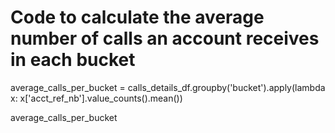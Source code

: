 # Code to calculate the average number of calls an account receives in each bucket
average_calls_per_bucket = calls_details_df.groupby('bucket').apply(lambda x: x['acct_ref_nb'].value_counts().mean())

average_calls_per_bucket

